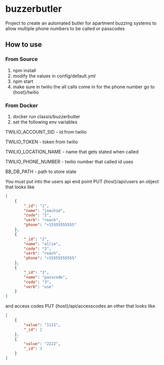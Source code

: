 # buzzerbutler
Project to create an automated butler for apartment buzzing systems to allow multiple phone numbers to be called or passcodes

## How to use

### From Source
1. npm install
2. modify the values in config/default.yml
3. npm start
4. make sure in twilio the all calls come in for the phone number go to {host}/twilio

### From Docker
1. docker run classis/buzzerbutler
2. set the following env variables

TWILIO_ACCOUNT_SID - id from twilio

TWILIO_TOKEN - token from twilio

TWILIO_LOCATION_NAME - name that gets stated when called

TWILIO_PHONE_NUMBER - twilio number that called id uses

BB_DB_PATH - path to store state

You must put into the users api end point PUT {host}/api/users an object that looks like
```json
[
    {
        "_id": "1",
        "name": "joachim",
        "code": "1",
        "verb": "reach",
        "phone": "+15555555555"
    },
    {
        "_id": "2",
        "name": "allie",
        "code": "2",
        "verb": "reach",
        "phone": "+15555555555"
    },
    {
        "_id": "3",
        "name": "passcode",
        "code": "3",
        "verb": "use"
    }
]
```
and access codes PUT {host}/api/accesscodes an other that looks like
```json
[
    {
        "value": "1111",
        "_id": 2
    },
    {
        "value": "2222",
        "_id": 3
    }
]
```
